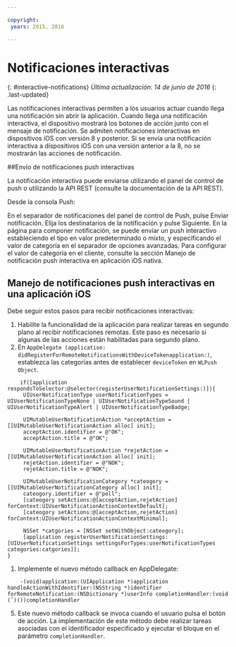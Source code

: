 ```yaml
---

copyright:
 years: 2015, 2016

---
```


# Notificaciones interactivas
{: #interactive-notifications}
*Última actualización: 14 de junio de 2016*
{: .last-updated}

Las notificaciones interactivas permiten a los usuarios actuar cuando llega una notificación sin abrir la aplicación. Cuando llega una notificación interactiva, el dispositivo mostrará los botones de acción junto con el mensaje de notificación. Se admiten notificaciones interactivas en dispositivos iOS con versión 8 y posterior. Si se envía una notificación interactiva a dispositivos iOS con una versión anterior a la 8, no se mostrarán las acciones de notificación.

##Envío de notificaciones push interactivas


La notificación interactiva puede enviarse utilizando el panel de control de push o utilizando la API REST (consulte la documentación de la API REST).

Desde la consola Push: 

En el separador de notificaciones del panel de control de Push, pulse Enviar notificación. Elija los destinatarios de la notificación y pulse Siguiente. En la página para componer notificación, se puede enviar un push interactivo estableciendo el tipo en valor predeterminado o mixto, y especificando el valor de categoría en el separador de opciones avanzadas. Para configurar el valor de categoría en el cliente, consulte la sección Manejo de notificación push interactiva en aplicación iOS nativa.

## Manejo de notificaciones push interactivas en una aplicación iOS

Debe seguir estos pasos para recibir notificaciones interactivas:

1. Habilite la funcionalidad de la aplicación para realizar tareas en segundo plano al recibir notificaciones remotas. Este paso es necesario si algunas de las acciones están habilitadas para segundo plano.
1. En `AppDelegate (application: didRegisterForRemoteNotificationsWithDeviceTokenapplication:)`, establezca las categorías antes de establecer `deviceToken` en `WLPush Object`.

```
	if([application respondsToSelector:@selector(registerUserNotificationSettings:)]){
	 UIUserNotificationType userNotificationTypes = UIUserNotificationTypeNone | UIUserNotificationTypeSound | UIUserNotificationTypeAlert | UIUserNotificationTypeBadge;
	      
	 UIMutableUserNotificationAction *acceptAction = [[UIMutableUserNotificationAction alloc] init];
	 acceptAction.identifier = @"OK";
	 acceptAction.title = @"OK";
	      
	 UIMutableUserNotificationAction *rejetAction = [[UIMutableUserNotificationAction alloc] init];
	 rejetAction.identifier = @"NOK";
	 rejetAction.title = @"NOK";
	      
	 UIMutableUserNotificationCategory *cateogory = [[UIMutableUserNotificationCategory alloc] init];
	 cateogory.identifier = @"poll";
	 [cateogory setActions:@[acceptAction,rejetAction] forContext:UIUserNotificationActionContextDefault];
	 [cateogory setActions:@[acceptAction,rejetAction] forContext:UIUserNotificationActionContextMinimal];
	      
	 NSSet *catgories = [NSSet setWithObject:cateogory];
	 [application registerUserNotificationSettings:[UIUserNotificationSettings settingsForTypes:userNotificationTypes categories:catgories]];
}
```

1. Implemente el nuevo método callback en AppDelegate:

```
	-(void)application:(UIApplication *)application handleActionWithIdentifier:(NSString *)identifier forRemoteNotification:(NSDictionary *)userInfo completionHandler:(void (ˆ)())completionHandler
``` 

5. Este nuevo método callback se invoca cuando el usuario pulsa el botón de acción. La implementación de este método debe realizar tareas asociadas con el identificador especificado y ejecutar el bloque en el parámetro `completionHandler`.
